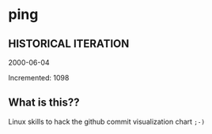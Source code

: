 # ping

## HISTORICAL ITERATION
2000-06-04

Incremented: 1098

## What is this?? 
Linux skills to hack the github commit visualization chart `;-)`
